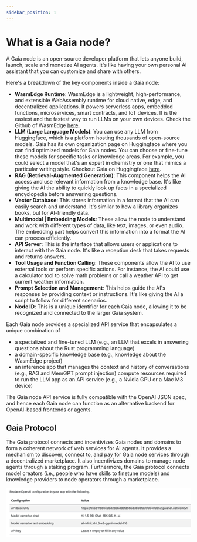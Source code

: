```yaml
---
sidebar_position: 1
---
```


# What is a Gaia node?

A Gaia node is an open-source developer platform that lets anyone build, launch, scale and monetize AI agents. It's like having your own personal AI assistant that you can customize and share with others. 

Here's a breakdown of the key components inside a Gaia node:

- **WasmEdge Runtime**: WasmEdge is a lightweight, high-performance, and extensible WebAssembly runtime for cloud native, edge, and decentralized applications. It powers serverless apps, embedded functions, microservices, smart contracts, and IoT devices. It is the easiest and the fastest way to run LLMs on your own devices. Check the Github of WasmEdge [here](https://github.com/WasmEdge/WasmEdge).
- **LLM (Large Language Models)**: You can use any LLM from Huggingface, which is a platform hosting thousands of open-source models. Gaia has its own organization page on Huggingface where you can find optimized models for Gaia nodes. You can choose or fine-tune these models for specific tasks or knowledge areas. For example, you could select a model that's an expert in chemistry or one that mimics a particular writing style. Checkout Gaia on Huggingface [here](https://huggingface.co/gaianet).
- **RAG (Retrieval-Augmented Generation)**: This component helps the AI access and use relevant information from a knowledge base. It's like giving the AI the ability to quickly look up facts in a specialized encyclopedia before answering questions.
- **Vector Database**: This stores information in a format that the AI can easily search and understand. It's similar to how a library organizes books, but for AI-friendly data.
- **Multimodal | Embedding Models**: These allow the node to understand and work with different types of data, like text, images, or even audio. The embedding part helps convert this information into a format the AI can process efficiently.
- **API Server**: This is the interface that allows users or applications to interact with the Gaia node. It's like a reception desk that takes requests and returns answers.
- **Tool Usage and Function Calling**: These components allow the AI to use external tools or perform specific actions. For instance, the AI could use a calculator tool to solve math problems or call a weather API to get current weather information.
- **Prompt Selection and Management**: This helps guide the AI's responses by providing context or instructions. It's like giving the AI a script to follow for different scenarios.
- **Node ID**: This is a unique identifier for each Gaia node, allowing it to be recognized and connected to the larger Gaia system.

Each Gaia node provides a specialized API service that encapsulates a unique combination of

- a specialized and fine-tuned LLM (e.g., an LLM that excels in answering questions about the Rust programming language)
- a domain-specific knowledge base (e.g., knowledge about the WasmEdge project)
- an inference app that manages the context and history of conversations (e.g., RAG and MemGPT prompt injection)
compute resources required to run the LLM app as an API service (e.g., a Nvidia GPU or a Mac M3 device)

The Gaia node API service is fully compatible with the OpenAI JSON spec, and hence each Gaia node can function as an alternative backend for OpenAI-based frontends or agents.

## Gaia Protocol

The Gaia protocol connects and incentivizes Gaia nodes and domains to form a coherent network of web services for AI agents. It provides a mechanism to discover, connect to, and pay for Gaia node services through a decentralized marketplace. It also incentivizes domains to manage node agents through a staking program. Furthermore, the Gaia protocol connects model creators (i.e., people who have skills to finetune models) and knowledge providers to node operators through a marketplace.

![Gaia Protocol](../openai/openai_api_options.png)